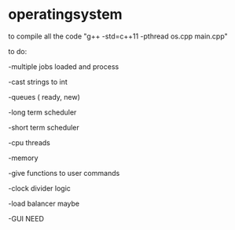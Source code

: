 # operatingsystem

to compile all the code 
    "g++ -std=c++11 -pthread os.cpp main.cpp"


to do:


-multiple jobs loaded and process

-cast strings to int

-queues ( ready, new)

-long term scheduler

-short term scheduler

-cpu threads

-memory

-give functions to user commands

-clock divider logic

-load balancer maybe

-GUI NEED




